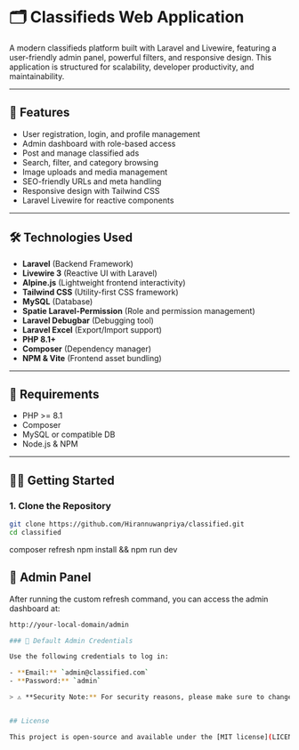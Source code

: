 # 🗂️ Classifieds Web Application

A modern classifieds platform built with Laravel and Livewire, featuring a user-friendly admin panel, powerful filters, and responsive design. This application is structured for scalability, developer productivity, and maintainability.

---

## 🚀 Features

- User registration, login, and profile management
- Admin dashboard with role-based access
- Post and manage classified ads
- Search, filter, and category browsing
- Image uploads and media management
- SEO-friendly URLs and meta handling
- Responsive design with Tailwind CSS
- Laravel Livewire for reactive components

---

## 🛠️ Technologies Used

- **Laravel** (Backend Framework)
- **Livewire 3** (Reactive UI with Laravel)
- **Alpine.js** (Lightweight frontend interactivity)
- **Tailwind CSS** (Utility-first CSS framework)
- **MySQL** (Database)
- **Spatie Laravel-Permission** (Role and permission management)
- **Laravel Debugbar** (Debugging tool)
- **Laravel Excel** (Export/Import support)
- **PHP 8.1+**
- **Composer** (Dependency manager)
- **NPM & Vite** (Frontend asset bundling)

---

## 🧰 Requirements

- PHP >= 8.1
- Composer
- MySQL or compatible DB
- Node.js & NPM

---

## 🧑‍💻 Getting Started

### 1. Clone the Repository

```bash
git clone https://github.com/Hirannuwanpriya/classified.git
cd classified

```
composer refresh
npm install && npm run dev



## 🔐 Admin Panel

After running the custom refresh command, you can access the admin dashboard at:
```bash
http://your-local-domain/admin

### 🧾 Default Admin Credentials

Use the following credentials to log in:

- **Email:** `admin@classified.com`
- **Password:** `admin`

> ⚠️ **Security Note:** For security reasons, please make sure to change the default admin password after the first login, especially in production environments.


## License

This project is open-source and available under the [MIT license](LICENSE).
